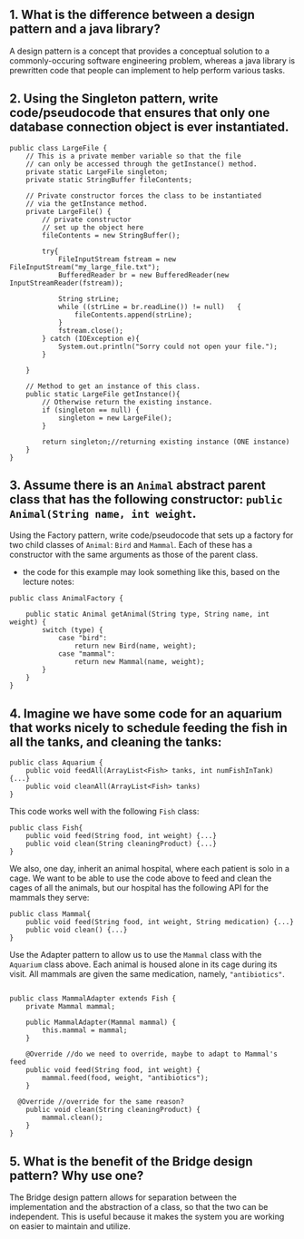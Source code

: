 ## 1. What is the difference between a design pattern and a java library?
A design pattern is a concept that provides a conceptual solution to a commonly-occuring software engineering problem, whereas a java library is prewritten code that people can implement to help perform various tasks. 

## 2. Using the Singleton pattern, write code/pseudocode that ensures that only one database connection object is ever instantiated.
```
public class LargeFile {
    // This is a private member variable so that the file
    // can only be accessed through the getInstance() method.
    private static LargeFile singleton;
    private static StringBuffer fileContents;

    // Private constructor forces the class to be instantiated 
    // via the getInstance method.
    private LargeFile() {
        // private constructor
        // set up the object here
        fileContents = new StringBuffer();

        try{
            FileInputStream fstream = new FileInputStream("my_large_file.txt");
            BufferedReader br = new BufferedReader(new InputStreamReader(fstream));

            String strLine;
            while ((strLine = br.readLine()) != null)   {
                fileContents.append(strLine);
            }
            fstream.close();     
        } catch (IOException e){
            System.out.println("Sorry could not open your file.");
        }

    }

    // Method to get an instance of this class.
    public static LargeFile getInstance(){
        // Otherwise return the existing instance.
        if (singleton == null) {
            singleton = new LargeFile();
        }

        return singleton;//returning existing instance (ONE instance)
    }
}

```

## 3. Assume there is an ```Animal``` abstract parent class that has the following constructor: ```public Animal(String name, int weight```.

Using the Factory pattern, write code/pseudocode that sets up a factory for two child classes of ```Animal```: ```Bird``` and ```Mammal```. Each of these has a constructor with the same arguments as those of the parent class.

- the code for this example may look something like this, based on the lecture notes:

```
public class AnimalFactory {

    public static Animal getAnimal(String type, String name, int weight) {
        switch (type) {
            case "bird":
                return new Bird(name, weight);
            case "mammal":
                return new Mammal(name, weight);
        }
    }
}
```


## 4. Imagine we have some code for an aquarium that works nicely to schedule feeding the fish in all the tanks, and cleaning the tanks:

```
public class Aquarium {
	public void feedAll(ArrayList<Fish> tanks, int numFishInTank) {...}
	public void cleanAll(ArrayList<Fish> tanks)
}

```
This code works well with the following ```Fish``` class:

```
public class Fish{
	public void feed(String food, int weight) {...}
	public void clean(String cleaningProduct) {...}
}
```

We also, one day, inherit an animal hospital, where each patient is solo in a cage. We want to be able to use the code above to feed and clean the cages of all the animals, but our hospital has the following API for the mammals they serve:

```
public class Mammal{
	public void feed(String food, int weight, String medication) {...}
	public void clean() {...}
}
```
Use the Adapter pattern to allow us to use the ```Mammal``` class with the ```Aquarium``` class above. Each animal is housed alone in its cage during its visit. All mammals are given the same medication, namely, ```"antibiotics"```.
```

public class MammalAdapter extends Fish {
    private Mammal mammal;

    public MammalAdapter(Mammal mammal) {
        this.mammal = mammal;
    }

    @Override //do we need to override, maybe to adapt to Mammal's feed
    public void feed(String food, int weight) {
        mammal.feed(food, weight, "antibiotics");
    }

  @Override //override for the same reason?
    public void clean(String cleaningProduct) {
        mammal.clean(); 
    }
}

```
## 5. What is the benefit of the Bridge design pattern? Why use one?
The Bridge design pattern allows for separation between the implementation and the abstraction of a class, so that the two can be independent. This is useful because it makes the system you are working on easier to maintain and utilize.  



